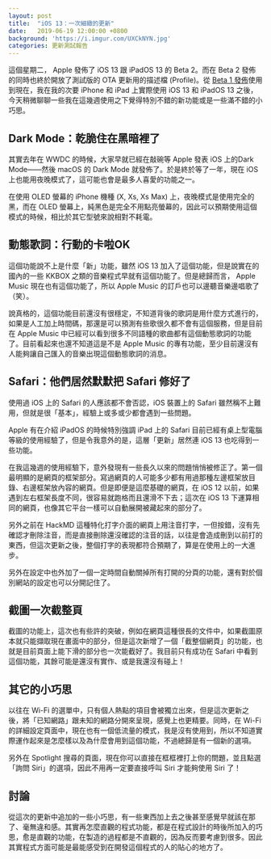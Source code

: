 ```yaml
---
layout: post
title:  "iOS 13：一次細緻的更新"
date:   2019-06-19 12:00:00 +0800
background: 'https://i.imgur.com/UXCkNYN.jpg'
categories: 更新測試報告
---
```

這個星期二， Apple 發佈了 iOS 13 跟 iPadOS 13 的 Beta 2。而在 Beta 2 發佈的同時也終於開放了測試版的 OTA 更新用的描述檔 (Profile)。從 [Beta 1 發佈]({{site.url}}{{site.baseurl}}/posts/2019/WWDC-Recap.html)使用到現在，我在我的次要 iPhone 和 iPad 上實際使用 iOS 13 和 iPadOS 13 之後，今天稍微聊聊一些我在這幾週使用之下覺得特別不錯的新功能或是一些滿不錯的小巧思。

## Dark Mode：乾脆住在黑暗裡了

其實去年在 WWDC 的時候，大家早就已經在敲碗等 Apple 發表 iOS 上的Dark Mode——然後 macOS 的 Dark Mode 就發佈了。於是終於等了一年，現在 iOS 上也能用夜晚模式了，這可能也會是最多人喜愛的功能之一。

在使用 OLED 螢幕的 iPhone 機種 (X, Xs, Xs Max) 上，夜晚模式是使用完全的黑，而在 OLED 螢幕上，純黑色是完全不用點亮螢幕的，因此可以預期使用這個模式的時候，相比於其它型號來說相對不耗電。

## 動態歌詞：行動的卡啦OK

這個功能說不上是什麼「新」功能，雖然 iOS 13 加入了這個功能，但是說實在的國內的一些 KKBOX 之類的音樂程式早就有這個功能了。但是總歸而言， Apple Music 現在也有這個功能了，所以 Apple Music 的訂戶也可以邊聽音樂邊唱歌了（笑）。

說真格的，這個功能目前還沒有很穩定，不知道背後的歌詞是用什麼方式進行的，如果是人工加上時間碼，那還是可以預測有些歌很久都不會有這個服務，但是目前在 Apple Music 中已經可以看到很多不同語種的歌曲都有這個動態歌詞的功能了。目前看起來也還不知道這是不是 Apple Music 的專有功能，至少目前還沒有人能夠讓自己匯入的音樂出現這個動態歌詞的消息。

## Safari：他們居然默默把 Safari 修好了

使用過 iOS 上的 Safari 的人應該都不會否認，iOS 裝置上的 Safari 雖然稱不上難用，但就是很「基本」，經驗上或多或少都會遇到一些問題。

Apple 有在介紹 iPadOS 的時候特別強調 iPad 上的 Safari 目前已經有桌上型電腦等級的使用經驗了，但是令我意外的是，這層「更新」居然連 iOS 13 也吃得到一些功能。

在我這幾週的使用經驗下，意外發現有一些長久以來的問題悄悄被修正了。第一個最明顯的是網頁的框架部分。寫過網頁的人可能多少都有用過那種左邊框架放目錄、右邊框架放內容的網頁。但是即便是這麼基礎的網頁，在 iOS 12 以前，如果遇到左右框架長度不同，很容易就跑格而且還滑不下去；這次在 iOS 13 下運算相同的網頁，也像其它平台一樣可以自動展開被藏起來的部分了。

另外之前在 HackMD 這種特化打字介面的網頁上用注音打字，一但按錯，沒有先確認才刪除注音，而是直接刪除還沒確認的注音的話，以往是會造成刪到以前打的東西，但這次更新之後，整個打字的表現都符合預期了，算是在使用上的一大進步。

另外在設定中也外加了一個一定時間自動關掉所有打開的分頁的功能，還有對於個別網站的設定也可以分開記住了。

## 截圖一次截整頁

截圖的功能上，這次也有些許的突破，例如在網頁這種很長的文件中，如果截圖原本就只能擷取現在畫面中的部分，但是這次新增了一個「截整個網頁」的功能，也就是目前頁面上能下滑的部分也一次能截好了。我目前只有成功在 Safari 中看到這個功能，其餘可能是還沒有實作、或是我還沒有碰上！

## 其它的小巧思

以往在 Wi-Fi 的選單中，只有個人熱點的項目會被獨立出來，但是這次更新之後，將「已知網路」跟未知的網路分開來呈現，感覺上也更精要。同時，在 Wi-Fi 的詳細設定頁面中，現在也有一個低流量的模式，我是沒有使用到，所以不知道實際運作起來是怎麼樣以及為什麼會用到這個功能，不過總歸是有一個新的選項。

另外在 Spotlight 搜尋的頁面，現在你可以直接在框框裡打上你的問題，並且點選「詢問 Siri」的選項，因此不用再一定要直接呼叫 Siri 才能夠使用 Siri 了！

## 討論

從這次的更新中追加的一些小巧思，有一些東西加上去之後甚至感覺早就該在那了、毫無違和感。其實再怎麼直觀的程式功能，都是在程式設計的時後所加入的巧思，愈是直觀的功能，在製造的過程都是不直觀的，因為反而要考慮到很多。因此其實程式方面可能是最能感受到在開發這個程式的人的貼心的地方了。